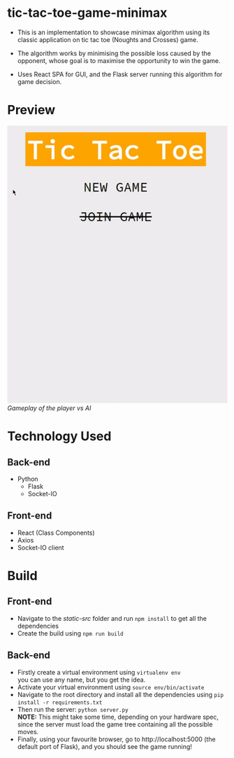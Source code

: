 # tic-tac-toe-game-minimax
* This is an implementation to showcase minimax algorithm using its classic application on tic tac toe (Noughts and Crosses) game. 

* The algorithm works by minimising the possible loss caused by the opponent, whose goal is to maximise the opportunity to win the game.

* Uses React SPA for GUI, and the Flask server running this algorithm for game decision. 

# Preview
![Preview](preview-content/preview.gif "Preview: Tic Tac Toe Game Play")
<br />
*Gameplay of the player vs AI*

# Technology Used
## Back-end
* Python
    * Flask
    * Socket-IO

## Front-end
* React (Class Components)
* Axios
* Socket-IO client

# Build
## Front-end
* Navigate to the *static-src* folder and run `npm install` to get all the dependencies
* Create the build using `npm run build`


## Back-end
* Firstly create a virtual environment using
`virtualenv env`<br />
you can use any name, but you get the idea.<br />
* Activate your virtual environment using
`source env/bin/activate`
* Navigate to the root directory and install all the dependencies using
`pip install -r requirements.txt`
* Then run the server: `python server.py` <br />
**NOTE:** This might take some time, depending on your hardware spec, since the server must load the game tree containing all the possible moves.
* Finally, using your favourite browser, go to http://localhost:5000 (the default port of Flask), and you should see the game running!
